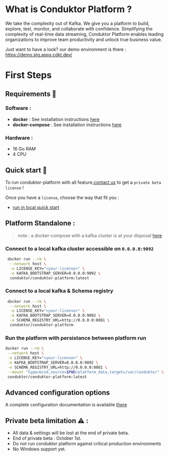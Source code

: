 # What is Conduktor Platform ?

We take the complexity out of Kafka. We give you a platform to build, explore, test, monitor, and collaborate with confidence. 
Simplifying the complexity of real-time data streaming, Conduktor Platform enables leading organizations to improve team productivity and unlock true business value.


Just want to have a look? our demo environment is there : https://demo.stg.apps.cdkt.dev/


# First Steps 

## Requirements 📑

### Software : 
- **docker** : See installation instructions [here](https://docs.docker.com/engine/install/)
- **docker-compose** : See installation instructions [here](https://docs.docker.com/compose/install/)

### Hardware :
- 16 Go RAM
- 4 CPU


## Quick start 🛫

To run conduktor-platform with all feature,[contact us](https://www.conduktor.io/demo/) to get a `private beta license` !

Once you have a `license`, choose the way that fit you : 
* [run in local quick start](./example-local/README.md)


## Platform Standalone :  

> note :  a docker-compose with a kafka cluster is at your disposal [here](./kafka/docker-compose.yml)

### Connect to a local kafka cluster accessible on `0.0.0.0:9092`
```sh
 docker run --rm \
  --network host \
  -e LICENSE_KEY="<your-license>" \
  -e KAFKA_BOOTSTRAP_SERVER=0.0.0.0:9092 \
  conduktor/conduktor-platform:latest
```

### Connect to a local kafka & Schema registry
```sh
 docker run --rm \
  --network host \
  -e LICENSE_KEY="<your-license>" \
  -e KAFKA_BOOTSTRAP_SERVER=0.0.0.0:9092 \
  -e SCHEMA_REGISTRY_URL=http://0.0.0.0:8081 \
  conduktor/conduktor-platform
```

### Run the platform with persistance between platform run
```sh
docker run --rm \
 --network host \
 -e LICENSE_KEY="<your-license>" \
 -e KAFKA_BOOTSTRAP_SERVER=0.0.0.0:9092 \
 -e SCHEMA_REGISTRY_URL=http://0.0.0.0:8081 \
 --mount "type=bind,source=$PWD/platform_data,target=/var/conduktor" \
 conduktor/conduktor-platform:latest
```

## Advanced configuration options

A complete configuration documentation is available [there](./Configuration.md)


## Private beta limitation ⚠️ : 
* All data & settings will be lost at the end of private beta.
* End of private beta : October 1st.
* Do not run conduktor platform against critical production environments
* No Windows support yet.



